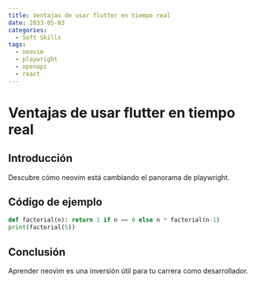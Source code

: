 ```yaml
---
title: Ventajas de usar flutter en tiempo real
date: 2033-05-03
categories:
  - Soft Skills
tags:
  - neovim
  - playwright
  - openapi
  - react
---
```


# Ventajas de usar flutter en tiempo real

## Introducción

Descubre cómo neovim está cambiando el panorama de playwright.

## Código de ejemplo

```python
def factorial(n): return 1 if n == 0 else n * factorial(n-1)
print(factorial(5))
```

## Conclusión

Aprender neovim es una inversión útil para tu carrera como desarrollador.